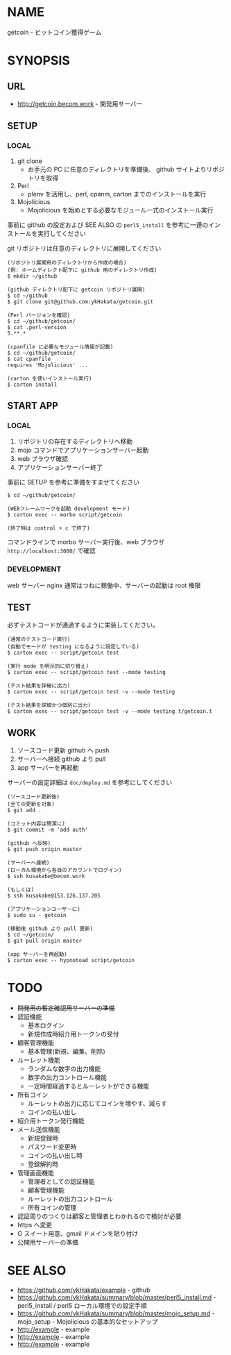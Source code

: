 # NAME

getcoin - ビットコイン獲得ゲーム

# SYNOPSIS

## URL

- <http://getcoin.becom.work> - 開発用サーバー

## SETUP

### LOCAL

1. git clone
    - お手元の PC に任意のディレクトリを準備後、 github サイトよりリポジトリを取得
1. Perl
    - plenv を活用し、perl, cpanm, carton までのインストールを実行
1. Mojolicious
    - Mojolicious を始めとする必要なモジュール一式のインストール実行

事前に github の設定および SEE ALSO の `perl5_install` を参考に一連のインストールを実行してください

git リポジトリは任意のディレクトリに展開してください

```
(リポジトリ展開用のディレクトリから作成の場合)
(例: ホームディレクト配下に github 用のディレクトリ作成)
$ mkdir ~/github

(github ディレクトリ配下に getcoin リポジトリ展開)
$ cd ~/github
$ git clone git@github.com:ykHakata/getcoin.git

(Perl バージョンを確認)
$ cd ~/github/getcoin/
$ cat .perl-version
5.**.*

(cpanfile に必要なモジュール情報が記載)
$ cd ~/github/getcoin/
$ cat cpanfile
requires 'Mojolicious' ...

(carton を使いインストール実行)
$ carton install
```

## START APP

### LOCAL

1. リポジトリの存在するディレクトリへ移動
1. mojo コマンドでアプリケーションサーバー起動
1. web ブラウザ確認
1. アプリケーションサーバー終了

事前に SETUP を参考に準備をすませてください

```
$ cd ~/github/getcoin/

(WEBフレームワークを起動 development モード)
$ carton exec -- morbo script/getcoin

(終了時は control + c で終了)
```

コマンドラインで morbo サーバー実行後、web ブラウザ `http://localhost:3000/` で確認

### DEVELOPMENT

web サーバー nginx 通常はつねに稼働中、サーバーの起動は root 権限

## TEST

必ずテストコードが通過するように実装してください。

```
(通常のテストコード実行)
(自動でモードが testing になるように設定している)
$ carton exec -- script/getcoin test

(実行 mode を明示的に切り替え)
$ carton exec -- script/getcoin test --mode testing

(テスト結果を詳細に出力)
$ carton exec -- script/getcoin test -v --mode testing

(テスト結果を詳細かつ個別に出力)
$ carton exec -- script/getcoin test -v --mode testing t/getcoin.t
```

## WORK

1. ソースコード更新 github へ push
1. サーバーへ接続 github より pull
1. app サーバーを再起動

サーバーの設定詳細は `doc/deploy.md` を参考にしてください

```
(ソースコード更新後)
(全ての更新を対象)
$ git add .

(コミット内容は簡潔に)
$ git commit -m 'add auth'

(github へ反映)
$ git push origin master

(サーバーへ接続)
(ローカル環境から各自のアカウントでログイン)
$ ssh kusakabe@becom.work

(もしくは)
$ ssh kusakabe@153.126.137.205

(アプリケーションユーザーに)
$ sudo su - getcoin

(移動後 github より pull 更新)
$ cd ~/getcoin/
$ git pull origin master

(app サーバーを再起動)
$ carton exec -- hypnotoad script/getcoin
```

# TODO

- ~~開発用の暫定確認用サーバーの準備~~
- 認証機能
    - 基本ログイン
    - 新規作成時紹介用トークンの受付
- 顧客管理機能
    - 基本管理(新規、編集、削除)
- ルーレット機能
    - ランダムな数字の出力機能
    - 数字の出力コントロール機能
    - 一定時間経過するとルーレットができる機能
- 所有コイン
    - ルーレットの出力に応じてコインを増やす、減らす
    - コインの払い出し
- 紹介用トークン発行機能
- メール送信機能
    - 新規登録時
    - パスワード変更時
    - コインの払い出し時
    - 登録解約時
- 管理画面機能
    - 管理者としての認証機能
    - 顧客管理機能
    - ルーレットの出力コントロール
    - 所有コインの管理
- 認証周りのつくりは顧客と管理者とわかれるので検討が必要
- https へ変更
- G スイート用意、gmail ドメインを貼り付け
- 公開用サーバーの準備

# SEE ALSO

- <https://github.com/ykHakata/example> - github
- <https://github.com/ykHakata/summary/blob/master/perl5_install.md> - perl5_install / perl5 ローカル環境での設定手順
- <https://github.com/ykHakata/summary/blob/master/mojo_setup.md> - mojo_setup - Mojolicious の基本的なセットアップ
- <http://example> - example
- <http://example> - example
- <http://example> - example
